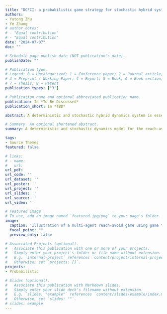 ```yaml
---
title: "DCFCI: a probabilistic game strategy for stochastic hybrid systems with reachability"
authors:
- Yutong Zhu
- Ye Zhang
# author_notes:
# - "Equal contribution"
# - "Equal contribution"
date: "2024-07-07"
doi: ""

# Schedule page publish date (NOT publication's date).
publishDate: ""

# Publication type.
# Legend: 0 = Uncategorized; 1 = Conference paper; 2 = Journal article;
# 3 = Preprint / Working Paper; 4 = Report; 5 = Book; 6 = Book section;
# 7 = Thesis; 8 = Patent
publication_types: ["3"]

# Publication name and optional abbreviated publication name.
publication: In *To Be Discussed*
publication_short: In *TBD*

abstract: A deterministic and stochastic hybrid dynamics system is essential for dealing with the complex behaviour and stochastic optimal control among multiple agents in a reach-avoid game. Considering the heterogeneous interactions among multiple agents of a complex system, many challenges remain in implementing such a hybrid system. In this paper, a deterministic and stochastic dynamics model for the reach-avoid games is decoupled into a non-cooperative probabilistic game and a cooperative probabilistic game. Nash equilibrium and finite-time stability with collision free are guaranteed in the non-cooperative probabilistic game that is based on the strategy from zero-sum game analysis. In the cooperative probabilistic game, the DCFCI strategy is facilitated to achieve collision-free and cross-interception by using probabilistic reachability analysis to reveal the high-probability interception region presented in this paper. The feasibility of the proposed two probabilistic games is demonstrated by simulation results, where the stationed and unstationed attacker cases are successfully detected and implemented.

# Summary. An optional shortened abstract.
summary: A deterministic and stochastic dynamics model for the reach-avoid games is decoupled into a non-cooperative probabilistic game and a cooperative probabilistic game.

tags:
- Source Themes
featured: false

# links:
# - name: 
#   url: 
url_pdf: 
url_code: ''
url_dataset: ''
url_poster: ''
url_project: ''
url_slides: ''
url_source: ''
url_video: ''

# Featured image
# To use, add an image named `featured.jpg/png` to your page's folder. 
image:
  caption: 'Illustration of a multi-agent reach-avoid game using game theory and reachability analysis based on dynamics flowfields.'
  focal_point: ""
  preview_only: false

# Associated Projects (optional).
#   Associate this publication with one or more of your projects.
#   Simply enter your project's folder or file name without extension.
#   E.g. `internal-project` references `content/project/internal-project/index.md`.
#   Otherwise, set `projects: []`.
projects: 
- Probabilistic

# Slides (optional).
#   Associate this publication with Markdown slides.
#   Simply enter your slide deck's filename without extension.
#   E.g. `slides: "example"` references `content/slides/example/index.md`.
#   Otherwise, set `slides: ""`.
# slides: example
---
```


<!-- {{% alert note %}}
Click the *Cite* button above to demo the feature to enable visitors to import publication metadata into their reference management software.
{{% /alert %}}

{{% alert note %}}
Click the *Slides* button above to demo Academic's Markdown slides feature.
{{% /alert %}}

Supplementary notes can be added here, including [code and math](https://sourcethemes.com/academic/docs/writing-markdown-latex/). -->
